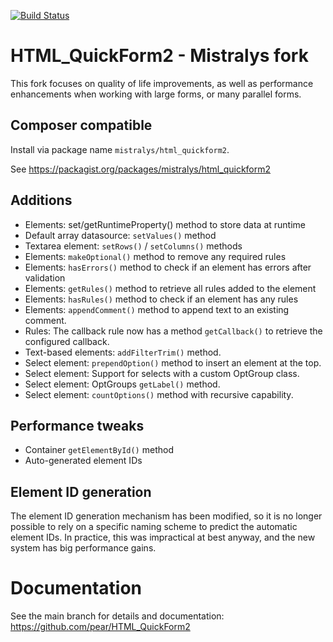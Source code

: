 [![Build Status](https://travis-ci.com/Mistralys/HTML_QuickForm2.svg?branch=trunk)](https://travis-ci.com/Mistralys/HTML_QuickForm2)

# HTML_QuickForm2 - Mistralys fork

This fork focuses on quality of life improvements, as well as performance enhancements when working 
with large forms, or many parallel forms. 

## Composer compatible

Install via package name `mistralys/html_quickform2`.

See https://packagist.org/packages/mistralys/html_quickform2

## Additions

  * Elements: set/getRuntimeProperty() method to store data at runtime
  * Default array datasource: `setValues()` method 
  * Textarea element: `setRows()` / `setColumns()` methods
  * Elements: `makeOptional()` method to remove any required rules
  * Elements: `hasErrors()` method to check if an element has errors after validation
  * Elements: `getRules()` method to retrieve all rules added to the element
  * Elements: `hasRules()` method to check if an element has any rules 
  * Elements: `appendComment()` method to append text to an existing comment.
  * Rules: The callback rule now has a method `getCallback()` to retrieve the configured callback.
  * Text-based elements: `addFilterTrim()` method. 
  * Select element: `prependOption()` method to insert an element at the top.
  * Select element: Support for selects with a custom OptGroup class.
  * Select element: OptGroups `getLabel()` method.
  * Select element: `countOptions()` method with recursive capability.

## Performance tweaks

  * Container `getElementById()` method 
  * Auto-generated element IDs

## Element ID generation

The element ID generation mechanism has been modified, so it is no longer possible
to rely on a specific naming scheme to predict the automatic element IDs. In practice,
this was impractical at best anyway, and the new system has big performance gains. 

# Documentation

See the main branch for details and documentation: https://github.com/pear/HTML_QuickForm2
